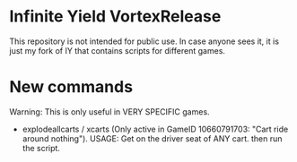 # Infinite Yield VortexRelease
This repository is not intended for public use. In case anyone sees it, it is just my fork of IY that contains scripts for different games.

# New commands
Warning: This is only useful in VERY SPECIFIC games.
 - explodeallcarts / xcarts (Only active in GameID 10660791703: "Cart ride around nothing"). USAGE: Get on the driver seat of ANY cart. then run the script.
